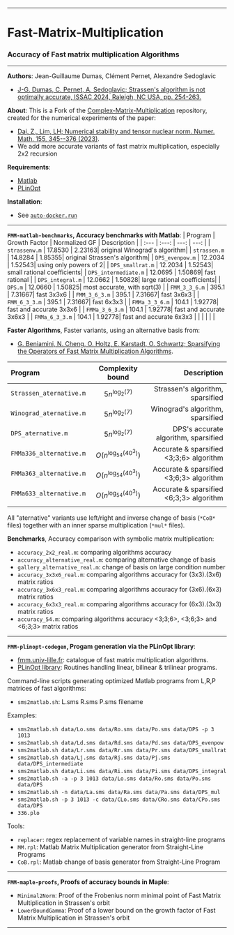 --------------------------------------------------------------------------------
# Fast-Matrix-Multiplication
### Accuracy of Fast matrix multiplication Algorithms
--------------------------------------------------------------------------------

**Authors**:  Jean-Guillaume Dumas, Clément Pernet, Alexandre Sedoglavic
- [ J-G. Dumas, C. Pernet, A. Sedoglavic; Strassen's algorithm is not optimally accurate, ISSAC 2024, Raleigh, NC USA, pp. 254-263.](https://hal.science/hal-04441653)


**About**:
This is a Fork of the
[Complex-Matrix-Multiplication](https://github.com/zhen06/Complex-Matrix-Multiplication) repository,
created for the numerical experiments of the paper:
- [Dai, Z., Lim, LH; Numerical stability and tensor nuclear norm. Numer. Math. 155, 345--376 (2023)](https://link.springer.com/article/10.1007/s00211-023-01377-5).
- We add more accurate variants of fast matrix multiplication, especially 2x2 recursion

**Requirements**:
- [Matlab](https://fr.mathworks.com/products/matlab.html)
- [PLinOpt](https://github.com/jgdumas/plinopt)


**Installation**:
- See [`auto-docker.run`](https://github.com/jgdumas/Fast-Matrix-Multiplication/blob/main/auto-docker.run)

--------------------------------------------------------------------------------
**`FMM-matlab-benchmarks`, Accuracy benchmarks with Matlab**:
| Program | Growth Factor | Normalized GF | Description |
| :---    |     :---:     |        ---: |        ---: |
| `strassenw.m` 	| 17.8530 | 2.23163| original Winograd's algorithm|
| `strassen.m` 		| 14.8284 | 1.85355| original Strassen's algorithm|
| `DPS_evenpow.m` 	| 12.2034 | 1.52543| using only powers of 2|
| `DPS_smallrat.m` 	| 12.2034 | 1.52543| small rational coefficients|
| `DPS_intermediate.m` 	| 12.0695 | 1.50869| fast rational |
| `DPS_integral.m` 	| 12.0662 | 1.50828| large rational coefficients|
| `DPS.m` 		| 12.0660 | 1.50825| most accurate, with sqrt(3) |
| `FMM_3_3_6.m`		| 395.1 | 7.31667| fast 3x3x6 |
| `FMM_3_6_3.m`		| 395.1 | 7.31667| fast 3x6x3 |
| `FMM_6_3_3.m`		| 395.1 | 7.31667| fast 6x3x3 |
| `FMMa_3_3_6.m`	| 104.1 | 1.92778| fast and accurate 3x3x6 |
| `FMMa_3_6_3.m`	| 104.1 | 1.92778| fast and accurate 3x6x3 |
| `FMMa_6_3_3.m`	| 104.1 | 1.92778| fast and accurate 6x3x3 |
|  |  |  |  |



**Faster Algorithms**,
Faster variants, using an alternative basis from:
- [G. Beniamini, N. Cheng, O. Holtz, E. Karstadt, O. Schwartz; Sparsifying the Operators of Fast Matrix Multiplication Algorithms](https://arxiv.org/abs/2008.03759).

| Program | Complexity bound | Description |
| :---    |     :---:     |        ---: |
| `Strassen_aternative.m` | $5n^{\log_2(7)}$ | Strassen's algorithm, sparsified |
| `Winograd_aternative.m` | $5n^{\log_2(7)}$ | Winograd's algorithm, sparsified |
| `DPS_aternative.m` | $5n^{\log_2(7)}$ | DPS's accurate algorithm, sparsified |
| `FMMa336_alternative.m` | $O(n^{\log_{54}(40^3)})$ | Accurate & sparsified <3;3;6> algorithm |
| `FMMa363_alternative.m` | $O(n^{\log_{54}(40^3)})$ | Accurate & sparsified <3;6;3> algorithm |
| `FMMa633_alternative.m` | $O(n^{\log_{54}(40^3)})$ | Accurate & sparsified <6;3;3> algorithm |
|  |  |  |

All "aternative" variants use left/right and inverse change of basis (`*CoB*` files) together with an inner sparse multiplication (`*mul*` files).

**Benchmarks**,
Accuracy comparison with symbolic matrix multiplication:
- `accuracy_2x2_real.m`: comparing algorithms accuracy
- `accuracy_alternative_real.m`: comparing alternative change of basis
- `gallery_alternative_real.m`: change of basis on large condition number
- `accuracy_3x3x6_real.m`: comparing algorithms accuracy for (3x3).(3x6) matrix ratios
- `accuracy_3x6x3_real.m`: comparing algorithms accuracy for (3x6).(6x3) matrix ratios
- `accuracy_6x3x3_real.m`: comparing algorithms accuracy for (6x3).(3x3) matrix ratios
- `accuracy_54.m`: comparing algorithms accuracy <3;3;6>, <3;6;3> and <6;3;3> matrix ratios



--------------------------------------------------------------------------------
**`FMM-plinopt-codegen`, Progam generation via the PLinOpt library**:

- [fmm.univ-lille.fr](https://fmm.univ-lille.fr/): catalogue of fast matrix multiplication algorithms.
- [PLinOpt library](https://github.com/jgdumas/plinopt): Routines handling linear, bilinear & trilinear programs.


Command-line scripts generating optimized Matlab programs from L,R,P matrices of fast algorithms:
- `sms2matlab.sh`: L.sms R.sms P.sms filename


Examples:
- `sms2matlab.sh data/Lo.sms data/Ro.sms data/Po.sms data/DPS -p 3 1013`
- `sms2matlab.sh data/Ld.sms data/Rd.sms data/Pd.sms data/DPS_evenpow`
- `sms2matlab.sh data/Lr.sms data/Rr.sms data/Pr.sms data/DPS_smallrat`
- `sms2matlab.sh data/Lj.sms data/Rj.sms data/Pj.sms data/DPS_intermediate`
- `sms2matlab.sh data/Li.sms data/Ri.sms data/Pi.sms data/DPS_integral`
- `sms2matlab.sh -a -p 3 1013 data/Lo.sms data/Ro.sms data/Po.sms data/DPS`
- `sms2matlab.sh -n data/La.sms data/Ra.sms data/Pa.sms data/DPS_mul`
- `sms2matlab.sh -p 3 1013 -c data/CLo.sms data/CRo.sms data/CPo.sms data/DPS`
- `336.plo`

Tools:
- `replacer`: regex replacement of variable names in straight-line programs
- `MM.rpl`: Matlab Matrix Multiplication generator from Straight-Line Programs
- `CoB.rpl`: Matlab change of basis generator from Straight-Line Program

--------------------------------------------------------------------------------
**`FMM-maple-proofs`, Proofs of accuracy bounds in Maple**:

- `Minimal2Norm`: Proof of the Frobenius norm minimal point of Fast Matrix Multiplication in Strassen's orbit
- `LowerBoundGamma`: Proof of a lower bound on the growth factor of Fast Matrix Multiplication in Strassen's orbit

--------------------------------------------------------------------------------
